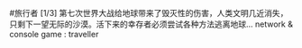#旅行者
[1/3] 第七次世界大战给地球带来了毁灭性的伤害，人类文明几近消失，只剩下一望无际的沙漠。活下来的幸存者必须尝试各种方法逃离地球... network & console game : traveller
